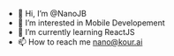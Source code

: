 - 👋 Hi, I’m @NanoJB
- 👀 I’m interested in Mobile Developement
- 🌱 I’m currently learning ReactJS
- 📫 How to reach me nano@kour.ai

<!---
NanoJB/NanoJB is a ✨ special ✨ repository because its `README.md` (this file) appears on your GitHub profile.
You can click the Preview link to take a look at your changes.
--->
